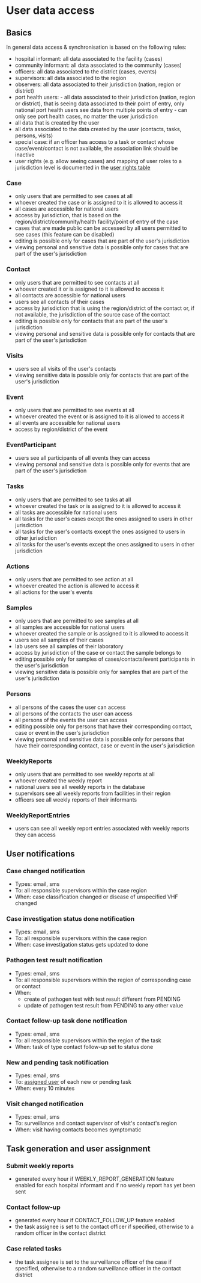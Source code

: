 # User data access

## Basics
In general data access & synchronisation is based on the following rules:

* hospital informant: all data associated to the facility (cases)
* community informant: all data associated to the community (cases)
* officers: all data associated to the district (cases, events)
* supervisors: all data associated to the region
* observers: all data associated to their jurisdiction (nation, region or district)
* port health users: - all data associated to their jurisdiction (nation, region or district), that is seeing data associated to their point of entry, only national port health users see data from multiple points of entry
                     - can only see port health cases, no matter the user jurisdiction
* all data that is created by the user
* all data associated to the data created by the user (contacts, tasks, persons, visits)
* special case: if an officer has access to a task or contact whose case/event/contact is not available, the association link should be inactive
* user rights (e.g. allow seeing cases) and mapping of user roles to a jurisdiction level is documented in the [user rights table](https://github.com/hzi-braunschweig/SORMAS-Project/tree/development/sormas-api/src/main/resources/doc/SORMAS_User_Rights.xlsx)

### Case
* only users that are permitted to see cases at all
* whoever created the case or is assigned to it is allowed to access it
* all cases are accessible for national users
* access by jurisdiction, that is based on the region/district/community/health facility/point of entry of the case
* cases that are made public can be accessed by all users permitted to see cases (this feature can be disabled)
* editing is possible only for cases that are part of the user's jurisdiction
* viewing personal and sensitive data is possible only for cases that are part of the user's jurisdiction

### Contact
* only users that are permitted to see contacts at all
* whoever created it or is assigned to it is allowed to access it
* all contacts are accessible for national users
* users see all contacts of their cases
* access by jurisdiction that is using the region/district of the contact or, if not available, the jurisdiction of the source case of the contact
* editing is possible only for contacts that are part of the user's jurisdiction
* viewing personal and sensitive data is possible only for contacts that are part of the user's jurisdiction

### Visits
* users see all visits of the user's contacts
* viewing sensitive data is possible only for contacts that are part of the user's jurisdiction

### Event
* only users that are permitted to see events at all
* whoever created the event or is assigned to it is allowed to access it
* all events are accessible for national users
* access by region/district of the event

### EventParticipant
* users see all participants of all events they can access
* viewing personal and sensitive data is possible only for events that are part of the user's jurisdiction

### Tasks
* only users that are permitted to see tasks at all
* whoever created the task or is assigned to it is allowed to access it
* all tasks are accessible for national users
* all tasks for the user's cases except the ones assigned to users in other jurisdiction
* all tasks for the user's contacts except the ones assigned to users in other jurisdiction
* all tasks for the user's events except the ones assigned to users in other jurisdiction

### Actions
* only users that are permitted to see action at all
* whoever created the action is allowed to access it
* all actions for the user's events

### Samples
* only users that are permitted to see samples at all
* all samples are accessible for national users
* whoever created the sample or is assigned to it is allowed to access it
* users see all samples of their cases
* lab users see all samples of their laboratory
* access by jurisdiction of the case or contact the sample belongs to
* editing possible only for samples of cases/contacts/event participants in the user's jurisdiction
* viewing sensitive data is possible only for samples that are part of the user's jurisdiction

### Persons
* all persons of the cases the user can access
* all persons of the contacts the user can access
* all persons of the events the user can access
* editing possible only for persons that have their corresponding contact, case or event in the user's jurisdiction
* viewing personal and sensitive data is possible only for persons that have their corresponding contact, case or event in the user's jurisdiction

### WeeklyReports
* only users that are permitted to see weekly reports at all
* whoever created the weekly report
* national users see all weekly reports in the database
* supervisors see all weekly reports from facilities in their region
* officers see all weekly reports of their informants

### WeeklyReportEntries
* users can see all weekly report entries associated with weekly reports they can access

## User notifications

### Case changed notification
* Types: email, sms
* To: all responsible supervisors within the case region
* When: case classification changed or disease of unspecified VHF changed

### Case investigation status done notification
* Types: email, sms
* To: all responsible supervisors within the case region
* When: case investigation status gets updated to done

### Pathogen test result notification
* Types: email, sms
* To: all responsible supervisors within the region of corresponding case or contact
* When:
  * create of pathogen test with test result different from PENDING
  * update of pathogen test result from PENDING to any other value

### Contact follow-up task done notification
* Types: email, sms
* To: all responsible supervisors within the region of the task
* When: task of type contact follow-up set to status done

### New and pending task notification
* Types: email, sms
* To: [assigned user](#task-generation-and-user-assignment) of each new or pending task
* When: every 10 minutes

### Visit changed notification
* Types: email, sms
* To: surveillance and contact supervisor of visit's contact's region
* When: visit having contacts becomes symptomatic

## Task generation and user assignment

### Submit weekly reports
* generated every hour if WEEKLY_REPORT_GENERATION feature enabled for each hospital informant and if no weekly report has yet been sent

### Contact follow-up
* generated every hour if CONTACT_FOLLOW_UP feature enabled
* the task assignee is set to the contact officer if specified, otherwise to a random officer in the contact district

### Case related tasks
* the task assignee is set to the surveillance officer of the case if specified, otherwise to a random surveillance officer in the contact district


